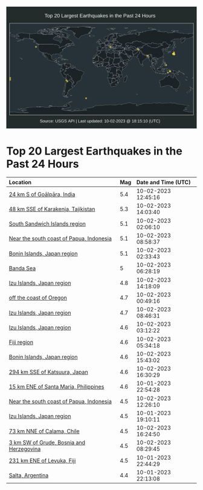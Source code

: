 ![Map](./map.png)

# Top 20 Largest Earthquakes in the Past 24 Hours

| Location | Mag | Date and Time (UTC) |
|:---|:---|:---|
| [24 km S of Goālpāra, India](https://earthquake.usgs.gov/earthquakes/eventpage/us6000lc8t) | 5.4 | 10-02-2023 12:45:16 |
| [48 km SSE of Karakenja, Tajikistan](https://earthquake.usgs.gov/earthquakes/eventpage/us6000lc91) | 5.3 | 10-02-2023 14:03:40 |
| [South Sandwich Islands region](https://earthquake.usgs.gov/earthquakes/eventpage/us6000lc6e) | 5.1 | 10-02-2023 02:06:10 |
| [Near the south coast of Papua, Indonesia](https://earthquake.usgs.gov/earthquakes/eventpage/us6000lc84) | 5.1 | 10-02-2023 08:58:37 |
| [Bonin Islands, Japan region](https://earthquake.usgs.gov/earthquakes/eventpage/us6000lc6i) | 5.1 | 10-02-2023 02:33:43 |
| [Banda Sea](https://earthquake.usgs.gov/earthquakes/eventpage/us6000lc7c) | 5 | 10-02-2023 06:28:19 |
| [Izu Islands, Japan region](https://earthquake.usgs.gov/earthquakes/eventpage/us6000lc94) | 4.8 | 10-02-2023 14:18:09 |
| [off the coast of Oregon](https://earthquake.usgs.gov/earthquakes/eventpage/us6000lc65) | 4.7 | 10-02-2023 00:49:16 |
| [Izu Islands, Japan region](https://earthquake.usgs.gov/earthquakes/eventpage/us6000lc85) | 4.7 | 10-02-2023 08:46:31 |
| [Izu Islands, Japan region](https://earthquake.usgs.gov/earthquakes/eventpage/us6000lc6p) | 4.6 | 10-02-2023 03:12:22 |
| [Fiji region](https://earthquake.usgs.gov/earthquakes/eventpage/us6000lc75) | 4.6 | 10-02-2023 05:34:18 |
| [Bonin Islands, Japan region](https://earthquake.usgs.gov/earthquakes/eventpage/us6000lc9l) | 4.6 | 10-02-2023 15:43:02 |
| [294 km SSE of Katsuura, Japan](https://earthquake.usgs.gov/earthquakes/eventpage/us6000lca0) | 4.6 | 10-02-2023 16:30:29 |
| [15 km ENE of Santa Maria, Philippines](https://earthquake.usgs.gov/earthquakes/eventpage/us6000lc5l) | 4.6 | 10-01-2023 22:54:28 |
| [Near the south coast of Papua, Indonesia](https://earthquake.usgs.gov/earthquakes/eventpage/us6000lc8q) | 4.5 | 10-02-2023 12:26:10 |
| [Izu Islands, Japan region](https://earthquake.usgs.gov/earthquakes/eventpage/us6000lc4r) | 4.5 | 10-01-2023 19:10:11 |
| [73 km NNE of Calama, Chile](https://earthquake.usgs.gov/earthquakes/eventpage/us6000lc9w) | 4.5 | 10-02-2023 16:24:50 |
| [3 km SW of Grude, Bosnia and Herzegovina](https://earthquake.usgs.gov/earthquakes/eventpage/us6000lc7v) | 4.5 | 10-02-2023 08:29:45 |
| [231 km ENE of Levuka, Fiji](https://earthquake.usgs.gov/earthquakes/eventpage/us6000lc5h) | 4.5 | 10-01-2023 22:44:29 |
| [Salta, Argentina](https://earthquake.usgs.gov/earthquakes/eventpage/us6000lc5a) | 4.4 | 10-01-2023 22:13:08 |
